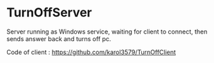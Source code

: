 # TurnOffServer
Server running as Windows service, waiting for client to connect, then sends answer back and turns off pc.


Code of client : https://github.com/karol3579/TurnOffClient
